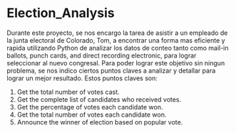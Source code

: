 # Election_Analysis
Durante este proyecto, se nos encargo la tarea de asistir a un empleado de la junta electoral de Colorado, Tom, a encontrar una forma mas eficiente y rapida utilizando Python de analizar los datos de conteo tanto como mail-in ballots, punch cards, and direct recording electronic, para lograr seleccionar al nuevo congresal. 
Para poder lograr este objetivo sin ningun problema, se nos indico ciertos puntos claves a analizar y detallar para lograr un mejor resultado. Estos puntos claves son:

 1. Get the total number of votes cast.
 2. Get the complete list of candidates who received votes.
 3. Get the percentage of votes each candidate won.
 4. Get the total number of votes each candidate won.
 5. Announce the winner of election based on popular vote.
